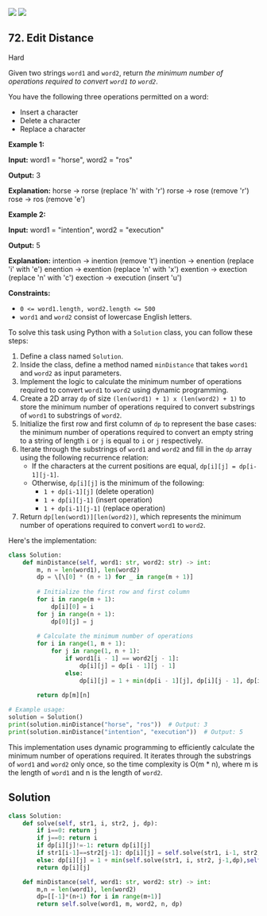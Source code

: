 [![](https://img.shields.io/github/stars/LeetCode-Top-Interview-150/LeetCode-Top-Interview-150?label=Stars&style=flat-square)](https://github.com/LeetCode-Top-Interview-150/LeetCode-Top-Interview-150)
[![](https://img.shields.io/github/forks/LeetCode-Top-Interview-150/LeetCode-Top-Interview-150?label=Fork%20me%20on%20GitHub%20&style=flat-square)](https://github.com/LeetCode-Top-Interview-150/LeetCode-Top-Interview-150/fork)

## 72\. Edit Distance

Hard

Given two strings `word1` and `word2`, return _the minimum number of operations required to convert `word1` to `word2`_.

You have the following three operations permitted on a word:

*   Insert a character
*   Delete a character
*   Replace a character

**Example 1:**

**Input:** word1 = "horse", word2 = "ros"

**Output:** 3

**Explanation:** horse -> rorse (replace 'h' with 'r') rorse -> rose (remove 'r') rose -> ros (remove 'e') 

**Example 2:**

**Input:** word1 = "intention", word2 = "execution"

**Output:** 5

**Explanation:** intention -> inention (remove 't') inention -> enention (replace 'i' with 'e') enention -> exention (replace 'n' with 'x') exention -> exection (replace 'n' with 'c') exection -> execution (insert 'u') 

**Constraints:**

*   `0 <= word1.length, word2.length <= 500`
*   `word1` and `word2` consist of lowercase English letters.

To solve this task using Python with a `Solution` class, you can follow these steps:

1. Define a class named `Solution`.
2. Inside the class, define a method named `minDistance` that takes `word1` and `word2` as input parameters.
3. Implement the logic to calculate the minimum number of operations required to convert `word1` to `word2` using dynamic programming.
4. Create a 2D array `dp` of size `(len(word1) + 1) x (len(word2) + 1)` to store the minimum number of operations required to convert substrings of `word1` to substrings of `word2`.
5. Initialize the first row and first column of `dp` to represent the base cases: the minimum number of operations required to convert an empty string to a string of length `i` or `j` is equal to `i` or `j` respectively.
6. Iterate through the substrings of `word1` and `word2` and fill in the `dp` array using the following recurrence relation:
   - If the characters at the current positions are equal, `dp[i][j] = dp[i-1][j-1]`.
   - Otherwise, `dp[i][j]` is the minimum of the following:
     - `1 + dp[i-1][j]` (delete operation)
     - `1 + dp[i][j-1]` (insert operation)
     - `1 + dp[i-1][j-1]` (replace operation)
7. Return `dp[len(word1)][len(word2)]`, which represents the minimum number of operations required to convert `word1` to `word2`.

Here's the implementation:

```python
class Solution:
    def minDistance(self, word1: str, word2: str) -> int:
        m, n = len(word1), len(word2)
        dp = \[\[0] * (n + 1) for _ in range(m + 1)]
        
        # Initialize the first row and first column
        for i in range(m + 1):
            dp[i][0] = i
        for j in range(n + 1):
            dp[0][j] = j
        
        # Calculate the minimum number of operations
        for i in range(1, m + 1):
            for j in range(1, n + 1):
                if word1[i - 1] == word2[j - 1]:
                    dp[i][j] = dp[i - 1][j - 1]
                else:
                    dp[i][j] = 1 + min(dp[i - 1][j], dp[i][j - 1], dp[i - 1][j - 1])
        
        return dp[m][n]

# Example usage:
solution = Solution()
print(solution.minDistance("horse", "ros"))  # Output: 3
print(solution.minDistance("intention", "execution"))  # Output: 5
```

This implementation uses dynamic programming to efficiently calculate the minimum number of operations required. It iterates through the substrings of `word1` and `word2` only once, so the time complexity is O(m * n), where m is the length of `word1` and n is the length of `word2`.

## Solution

```python
class Solution:
    def solve(self, str1, i, str2, j, dp):
        if i==0: return j
        if j==0: return i
        if dp[i][j]!=-1: return dp[i][j]
        if str1[i-1]==str2[j-1]: dp[i][j] = self.solve(str1, i-1, str2, j-1,dp)
        else: dp[i][j] = 1 + min(self.solve(str1, i, str2, j-1,dp),self.solve(str1, i-1, str2, j,dp), self.solve(str1, i-1, str2, j-1,dp))
        return dp[i][j]

    def minDistance(self, word1: str, word2: str) -> int:
        m,n = len(word1), len(word2)
        dp=[[-1]*(n+1) for i in range(m+1)]
        return self.solve(word1, m, word2, n, dp)
```